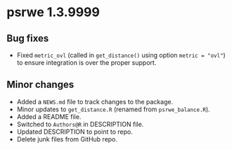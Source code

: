 # psrwe 1.3.9999

## Bug fixes

* Fixed `metric_ovl` (called in `get_distance()` using option `metric = "ovl"`)
to ensure integration is over the proper support.

## Minor changes

* Added a `NEWS.md` file to track changes to the package.
* Minor updates to `get_distance.R` (renamed from `psrwe_balance.R`).
* Added a README file.
* Switched to `Authors@R` in DESCRIPTION file.
* Updated DESCRIPTION to point to repo.
* Delete junk files from GitHub repo.